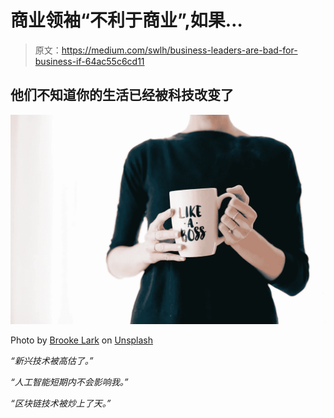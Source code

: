 # 商业领袖“不利于商业”,如果…

> 原文：<https://medium.com/swlh/business-leaders-are-bad-for-business-if-64ac55c6cd11>

## 他们不知道你的生活已经被科技改变了

![](img/8f43cbfe24c2d68971a54d26b3eccfb8.png)

Photo by [Brooke Lark](https://unsplash.com/@brookelark?utm_source=unsplash&utm_medium=referral&utm_content=creditCopyText) on [Unsplash](https://unsplash.com/search/photos/leadership?utm_source=unsplash&utm_medium=referral&utm_content=creditCopyText)

*“新兴技术被高估了。”*

*“人工智能短期内不会影响我。”*

*“区块链技术被炒上了天。”*
